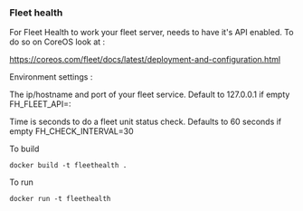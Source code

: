 ### Fleet health

For Fleet Health to work your fleet server, needs to have it's
API enabled. To do so on CoreOS look at :

https://coreos.com/fleet/docs/latest/deployment-and-configuration.html

Environment settings :

The ip/hostname and port of your fleet service. Default to 127.0.0.1 if empty
FH_FLEET_API=<ip>:<port>

Time is seconds to do a fleet unit status check. Defaults to 60 seconds if empty
FH_CHECK_INTERVAL=30

To build

```
docker build -t fleethealth .
```

To run

```
docker run -t fleethealth
```
